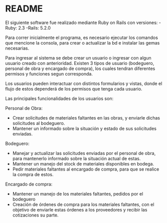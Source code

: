 # README

El siguiente software fue realizado mediante Ruby on Rails con versiones:
  -Ruby: 2.3
  -Rails: 5.2.0

Para correr inicialmente el programa, es necesario ejecutar los comandos que mencione la consola, para crear o actualizar la bd e instalar las gemas necesarias.

Para ingresar al sistema se debe crear un usuario o ingresar con algun usuario creado con anterioridad. Existen 3 tipos de usuario (bodeguero, personal de obra y encargado de compra), los cuales tendran diferentes permisos y funciones segun corresponda.

Los usuarios pueden interactuar con distintos formularios y vistas, donde el flujo de estos dependerá de los permisos que tenga cada usuario.

Las principales funcionalidades de los usuarios son:

Personal de Obra:

- Crear solicitudes de materiales faltantes en las obras, y enviarle dichas solicitudes al bodeguero.
- Mantener un informado sobre la situación y estado de sus solicitudes enviadas.

Bodeguero:

- Manejar y actualizar las solicitudes enviadas por el personal de obra, para mantenerlo informado sobre la situación actual de estas.
- Mantener un manejo del stock de materiales disponibles en bodega.
- Pedir materiales faltantes al encargado de compra, para que se realice la compra de estos.

Encargado de compra:

- Mantener un manejo de los materiales faltantes, pedidos por el bodeguero
- Creación de órdenes de compra para los materiales faltantes, con el objetivo de enviarle estas órdenes a los proveedores y recibir las cotizaciones su parte.
